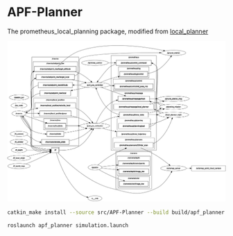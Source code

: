 # APF-Planner

The prometheus_local_planning package, modified from [local_planner](https://github.com/amov-lab/Prometheus/tree/v1.1/Modules/planning/local_planner)

![rqt_graph](https://github.com/HuaYuXiao/APF-Planner/blob/noetic-devel/log/2024-05-01/rosgraph.png)

```bash
catkin_make install --source src/APF-Planner --build build/apf_planner
```

```bash
roslaunch apf_planner simulation.launch
```
